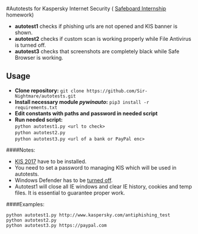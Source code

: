 #Autotests for Kaspersky Internet Security ( [Safeboard Internship](http://safeboard.kaspersky.ru/) homework)

- **autotest1** checks if phishing urls are not opened and KIS banner is shown.
- **autotest2** checks if custom scan is working properly while File Antivirus is turned off.
- **autotest3** checks that screenshots are completely black while Safe Browser is working.

## Usage
- **Clone repository:** `git clone https://github.com/Sir-Nightmare/autotests.git`  
- **Install necessary module _pywinauto_:** `pip3 install -r requirements.txt`
- **Edit constants with paths and password in needed script**
- **Run needed script:**   
`python autotest1.py <url to check>`   
`python autotest2.py`   
`python autotest3.py <url of a bank or PayPal enc>`   

####Notes:
- [KIS 2017](https://products.s.kaspersky-labs.com/english/homeuser/kis2017/kis17.0.0.611en_11482.exe) 
have to be installed.
- You need to set a password to managing KIS which will be used in autotests.
- Windows Defender has to be [turned off](http://www.howtogeek.com/howto/15788/how-to-uninstall-disable-and-remove-windows-defender.-also-how-turn-it-off/).
- Autotest1 will close all IE windows and clear IE history, cookies and temp files. It is essential to
guarantee proper work.

####Examples:

```
python autotest1.py http://www.kaspersky.com/antiphishing_test
python autotest2.py
python autotest3.py https://paypal.com
```